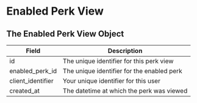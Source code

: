 # Enabled Perk View

## The Enabled Perk View Object

Field | Description
--------- | -----------
id | The unique identifier for this perk view
enabled_perk_id | The unique identifier for the enabled perk
client_identifier | Your unique identifier for this user
created_at | The datetime at which the perk was viewed

